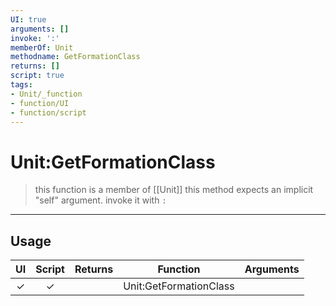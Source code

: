 ```yaml
---
UI: true
arguments: []
invoke: ':'
memberOf: Unit
methodname: GetFormationClass
returns: []
script: true
tags:
- Unit/_function
- function/UI
- function/script
---
```

# Unit:GetFormationClass
> this function is a member of [[Unit]]
> this method expects an implicit "self" argument. invoke it with `:`
-----
## Usage
|  UI | Script | Returns | Function | Arguments |
|:---:|:------:|-------:|:--------:|:---------|
|✓|✓||Unit:GetFormationClass||
